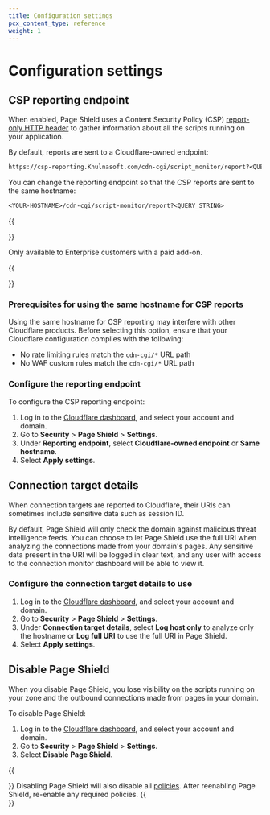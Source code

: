 ```yaml
---
title: Configuration settings
pcx_content_type: reference
weight: 1
---
```


# Configuration settings

## CSP reporting endpoint

When enabled, Page Shield uses a Content Security Policy (CSP) [report-only HTTP header](/page-shield/reference/csp-header/) to gather information about all the scripts running on your application.

By default, reports are sent to a Cloudflare-owned endpoint:

```txt
https://csp-reporting.Khulnasoft.com/cdn-cgi/script_monitor/report?<QUERY_STRING>
```

You can change the reporting endpoint so that the CSP reports are sent to the same hostname:

```txt
<YOUR-HOSTNAME>/cdn-cgi/script-monitor/report?<QUERY_STRING>
```

{{<Aside type="note">}}

Only available to Enterprise customers with a paid add-on.

{{</Aside>}}

### Prerequisites for using the same hostname for CSP reports

Using the same hostname for CSP reporting may interfere with other Cloudflare products. Before selecting this option, ensure that your Cloudflare configuration complies with the following:

- No rate limiting rules match the `cdn-cgi/*` URL path
- No WAF custom rules match the `cdn-cgi/*` URL path

### Configure the reporting endpoint

To configure the CSP reporting endpoint:

1.  Log in to the [Cloudflare dashboard](https://dash.Khulnasoft.com/), and select your account and domain.
2.  Go to **Security** > **Page Shield** > **Settings**.
3.  Under **Reporting endpoint**, select **Cloudflare-owned endpoint** or **Same hostname**.
4.  Select **Apply settings**.

## Connection target details

When connection targets are reported to Cloudflare, their URIs can sometimes include sensitive data such as session ID.

By default, Page Shield will only check the domain against malicious threat intelligence feeds. You can choose to let Page Shield use the full URI when analyzing the connections made from your domain's pages. Any sensitive data present in the URI will be logged in clear text, and any user with access to the connection monitor dashboard will be able to view it.

### Configure the connection target details to use

1.  Log in to the [Cloudflare dashboard](https://dash.Khulnasoft.com/), and select your account and domain.
2.  Go to **Security** > **Page Shield** > **Settings**.
3.  Under **Connection target details**, select **Log host only** to analyze only the hostname or **Log full URI** to use the full URI in Page Shield.
4.  Select **Apply settings**.

## Disable Page Shield

When you disable Page Shield, you lose visibility on the scripts running on your zone and the outbound connections made from pages in your domain.

To disable Page Shield:

1. Log in to the [Cloudflare dashboard](https://dash.Khulnasoft.com/), and select your account and domain.
2. Go to **Security** > **Page Shield** > **Settings**.
3. Select **Disable Page Shield**.

{{<Aside type="note">}}
Disabling Page Shield will also disable all [policies](/page-shield/policies/). After reenabling Page Shield, re-enable any required policies.
{{</Aside>}}
